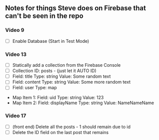 ## Notes for things Steve does on Firebase that can't be seen in the repo

### Video 9

- [ ] Enable Database (Start in Test Mode)

### Video 13

- [ ] Statically add a collection from the Firebase Console
- [ ] Collection ID: posts - (just let it AUTO ID)
- [ ] Field: title Type: string Value: Some random text
- [ ] Field: content Type: string Value: Some more random text
- [ ] Field: user Type: map
- Map Item 1: Field: uid Type: string Value: 123
- Map Item 2: Field: displayName Type: string Value: NameNameName

### Video 17

- [ ] (front end) Delete all the posts - 1 should remain due to id
- [ ] Delete the ID field on the last post that remains
